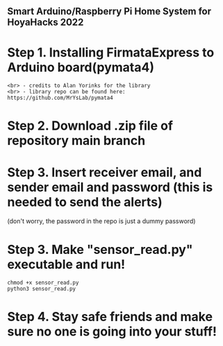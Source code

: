 ## Smart Arduino/Raspberry Pi Home System for HoyaHacks 2022

# Step 1. Installing FirmataExpress to Arduino board(pymata4)
    <br> - credits to Alan Yorinks for the library
    <br> - library repo can be found here: https://github.com/MrYsLab/pymata4

# Step 2. Download .zip file of repository main branch

# Step 3. Insert receiver email, and sender email and password (this is needed to send the alerts) 
   (don't worry, the password in the repo is just a dummy password)

# Step 3. Make "sensor_read.py" executable and run!
    chmod +x sensor_read.py
    python3 sensor_read.py

# Step 4. Stay safe friends and make sure no one is going into your stuff!
